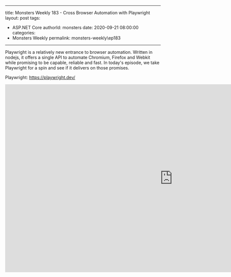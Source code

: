 
---
title: Monsters Weekly 183 -  Cross Browser Automation with Playwright
layout: post
tags: 
  - ASP.NET Core
authorId: monsters
date: 2020-09-21 08:00:00
categories:
  - Monsters Weekly
permalink: monsters-weekly\ep183
---

Playwright is a relatively new entrance to browser automation. Written in nodejs, it offers a single API to automate Chromium, Firefox and Webkit while promising to be capable, reliable and fast. In today's episode, we take Playwright for a spin and see if it delivers on those promises.

Playwright: https://playwright.dev/

<iframe width="1084" height="610" src="https://www.youtube.com/embed/75dzhaDkTxs" frameborder="0" allow="accelerometer; autoplay; encrypted-media; gyroscope; picture-in-picture" allowfullscreen></iframe>
